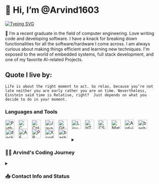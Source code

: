 # 👋 Hi, I’m @Arvind1603

[![Typing SVG](https://readme-typing-svg.demolab.com?font=DejaVu+Sans+Mono&weight=600&size=22&pause=1000&color=95F792FF&center=true&vCenter=true&width=435&lines=An+Extraodinar+Dev+%F0%9F%A7%91%F0%9F%8F%BB%E2%80%8D%F0%9F%92%BB;A+Multipotentialite;Cinematographer;Music+producer%2FDrummer)](https://git.io/typing-svg)


👀 I’m a recent graduate in the field of computer engineering. Love writing code and developing software. I have a knack for breaking down functionalities for all the software/hardware I come across. I am always curious about making things efficient and learning new techniques. I'm exposed to the world of embedded systems, full stack development, and one of my favorite AI-related Projects.

## Quote I live by:
`Life is about the right moment to act. So relax, because you’re not late neither you are early rather you are on time. Nevertheless, Einstein said time is Relative, right? 
Just depends on what you decide to do in your moment.`

### Languages and Tools

<img align="left" alt="Python" width="30px" style="padding-right:10px;" src="https://cdn.jsdelivr.net/gh/devicons/devicon/icons/python/python-original.svg"/>
<img align="left" alt="C" width="30px" style="padding-right:10px;" src="https://cdn.jsdelivr.net/gh/devicons/devicon/icons/embeddedc/embeddedc-original.svg" />
<img align="left" alt="Cplusplus" width="30px" style="padding-right:10px;" src="https://cdn.jsdelivr.net/gh/devicons/devicon/icons/cplusplus/cplusplus-original.svg" />
<img align="left" alt="Java" width="30px" style="padding-right:10px;" src="https://cdn.jsdelivr.net/gh/devicons/devicon/icons/java/java-original-wordmark.svg" />
<img align="left" alt="Git" width="30px" style="padding-right:10px;" src="https://cdn.jsdelivr.net/gh/devicons/devicon/icons/git/git-original.svg" />
<img align="left" alt="Linux" width="30px" style="padding-right:10px;" src="https://cdn.jsdelivr.net/gh/devicons/devicon/icons/linux/linux-original.svg" />
<img align="left" alt="HTML" width="30px" style="padding-right:10px;" src="https://cdn.jsdelivr.net/gh/devicons/devicon/icons/html5/html5-plain.svg" />
<img align="left" alt="CSS" width="30px" style="padding-right:10px;" src="https://cdn.jsdelivr.net/gh/devicons/devicon/icons/css3/css3-plain.svg" />
<img align="left" alt="Matlab" width="30px" style="padding-right:10px;" src="https://cdn.jsdelivr.net/gh/devicons/devicon/icons/matlab/matlab-original.svg" />
<img align="left" alt="Arduino" width="30px" style="padding-right:10px;" src="https://cdn.jsdelivr.net/gh/devicons/devicon/icons/arduino/arduino-original.svg" />
<img align="left" alt="bash" width="30px" style="padding-right:10px;" src="https://cdn.jsdelivr.net/gh/devicons/devicon/icons/bash/bash-plain.svg" />
<img align="left" alt="docker" width="30px" style="padding-right:10px;" src="https://cdn.jsdelivr.net/gh/devicons/devicon/icons/docker/docker-original.svg" />
<img align="left" alt="AE" width="30px" style="padding-right:10px;" src="https://cdn.jsdelivr.net/gh/devicons/devicon/icons/aftereffects/aftereffects-original.svg"/>
<img align="left" alt="PP" width="30px" style="padding-right:10px;" src="https://cdn.jsdelivr.net/gh/devicons/devicon/icons/premierepro/premierepro-plain.svg"/>
<img align="left" alt="Xcode" width="30px" style="padding-right:10px;" src="https://cdn.jsdelivr.net/gh/devicons/devicon/icons/illustrator/illustrator-plain.svg"/>
<img align="left" alt="bash" width="30px" style="padding-right:10px;" src="https://cdn.jsdelivr.net/gh/devicons/devicon/icons/objectivec/objectivec-plain.svg"/>
<br />

#

<details>
 <summary><h3>👨‍💻 Arvind's Coding Journey</h3></summary>
 When I came to the USA for my Bachelor's Degree, I graduated from the University of Massachusetts - Amherst in the field of Computer Engineering. I was exposed to so many new opportunities for learning and honing a great many languages and tools. It started with my interest in Cybersecurity learning many basics such as Buffer overflow, Reverse engineering. Later down the course, I gained expertise in Algorithms and coding in Python. I was always breaking down ideas on how different projects would look from a code perspective. Furthermore, in my Junior and Senior years, I was introduced heavily to the world of embedded systems and developing new applications, use of AI and ML in various projects. 
</details>

<details>
 <summary><h3> 📥 Contact Info and Status</h3></summary>
 <p>📫 You can email me on arvind1603@hotmail.com, or go to my Linkedin https://www.linkedin.com/in/arvind-p/</p>
 <p>🧑🏻‍💻 Currently I looking for jobs.</p>
</details>
